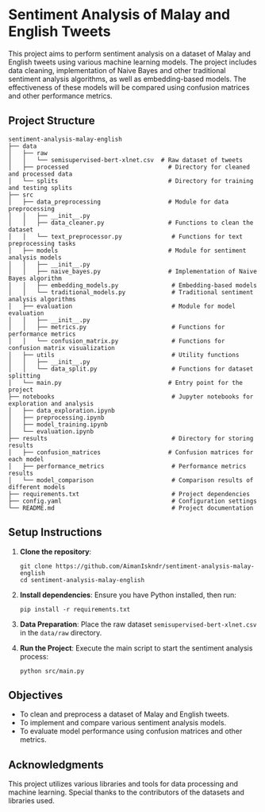 # Sentiment Analysis of Malay and English Tweets

This project aims to perform sentiment analysis on a dataset of Malay and English tweets using various machine learning models. The project includes data cleaning, implementation of Naive Bayes and other traditional sentiment analysis algorithms, as well as embedding-based models. The effectiveness of these models will be compared using confusion matrices and other performance metrics.

## Project Structure

```
sentiment-analysis-malay-english
├── data
│   ├── raw
│   │   └── semisupervised-bert-xlnet.csv  # Raw dataset of tweets
│   ├── processed                            # Directory for cleaned and processed data
│   └── splits                               # Directory for training and testing splits
├── src
│   ├── data_preprocessing                   # Module for data preprocessing
│   │   ├── __init__.py
│   │   ├── data_cleaner.py                  # Functions to clean the dataset
│   │   └── text_preprocessor.py              # Functions for text preprocessing tasks
│   ├── models                               # Module for sentiment analysis models
│   │   ├── __init__.py
│   │   ├── naive_bayes.py                   # Implementation of Naive Bayes algorithm
│   │   ├── embedding_models.py               # Embedding-based models
│   │   └── traditional_models.py             # Traditional sentiment analysis algorithms
│   ├── evaluation                            # Module for model evaluation
│   │   ├── __init__.py
│   │   ├── metrics.py                        # Functions for performance metrics
│   │   └── confusion_matrix.py               # Functions for confusion matrix visualization
│   ├── utils                                 # Utility functions
│   │   ├── __init__.py
│   │   └── data_split.py                     # Functions for dataset splitting
│   └── main.py                              # Entry point for the project
├── notebooks                                 # Jupyter notebooks for exploration and analysis
│   ├── data_exploration.ipynb
│   ├── preprocessing.ipynb
│   ├── model_training.ipynb
│   └── evaluation.ipynb
├── results                                   # Directory for storing results
│   ├── confusion_matrices                   # Confusion matrices for each model
│   ├── performance_metrics                   # Performance metrics results
│   └── model_comparison                      # Comparison results of different models
├── requirements.txt                          # Project dependencies
├── config.yaml                               # Configuration settings
└── README.md                                 # Project documentation
```

## Setup Instructions

1. **Clone the repository**:
   ```
   git clone https://github.com/AimanIskndr/sentiment-analysis-malay-english
   cd sentiment-analysis-malay-english
   ```

2. **Install dependencies**:
   Ensure you have Python installed, then run:
   ```
   pip install -r requirements.txt
   ```

3. **Data Preparation**:
   Place the raw dataset `semisupervised-bert-xlnet.csv` in the `data/raw` directory.

4. **Run the Project**:
   Execute the main script to start the sentiment analysis process:
   ```
   python src/main.py
   ```

## Objectives

- To clean and preprocess a dataset of Malay and English tweets.
- To implement and compare various sentiment analysis models.
- To evaluate model performance using confusion matrices and other metrics.

## Acknowledgments

This project utilizes various libraries and tools for data processing and machine learning. Special thanks to the contributors of the datasets and libraries used.

